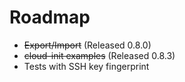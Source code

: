 # Roadmap

* ~~Export/Import~~ (Released 0.8.0)
* ~~cloud-init examples~~ (Released 0.8.3)
* Tests with SSH key fingerprint
